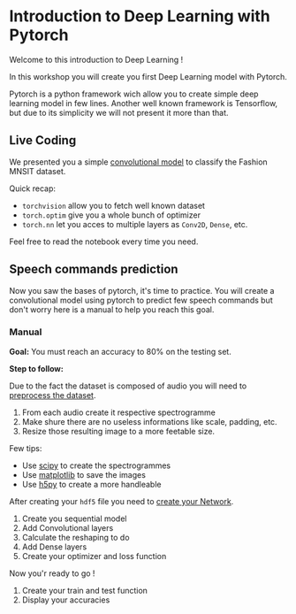 # Introduction to Deep Learning with Pytorch

Welcome to this introduction to Deep Learning !

In this workshop you will create you first Deep Learning model with Pytorch.

Pytorch is a python framework wich allow you to create simple deep learning model in few lines.
Another well known framework is Tensorflow, but due to its simplicity we will not present it more than that.

## Live Coding

We presented you a simple [convolutional model](liveCoding.ipynb) to classify the Fashion MNSIT dataset.

Quick recap: 

- `torchvision` allow you to fetch well known dataset
- `torch.optim` give you a whole bunch of optimizer
- `torch.nn` let you acces to multiple layers as `Conv2D`, `Dense`, etc.

Feel free to read the notebook every time you need.

## Speech commands prediction

Now you saw the bases of pytorch, it's time to practice.
You will create a convolutional model using pytorch to predict few speech commands but don't worry here is a manual to help you reach this goal.


### Manual

**Goal:** You must reach an accuracy to 80% on the testing set.

**Step to follow:**

Due to the fact the dataset is composed of audio you will need to <ins>preprocess the dataset</ins>.

1. From each audio create it respective spectrogramme
2. Make shure there are no useless informations like scale, padding, etc.
3. Resize those resulting image to a more feetable size.

Few tips:

- Use [scipy](https://docs.scipy.org/doc/scipy/reference/) to create the spectrogrammes
- Use [matplotlib](https://matplotlib.org/3.1.1/) to save the images
- Use [h5py](https://github.com/h5py/h5py) to create a more handleable

After creating your `hdf5` file you need to <ins>create your Network</ins>.

1. Create you sequential model
2. Add Convolutional layers
3. Calculate the reshaping to do
4. Add Dense layers
5. Create your optimizer and loss function

Now you'r ready to go ! 

1. Create your train and test function
2. Display your accuracies
